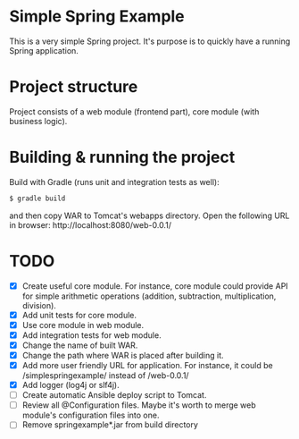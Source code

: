 # Simple Spring Example
This is a very simple Spring project. It's purpose is to quickly have a running Spring application.

# Project structure
Project consists of a web module (frontend part), core module (with business logic).

# Building & running the project
Build with Gradle (runs unit and integration tests as well):

```bash
$ gradle build
```
and then copy WAR to Tomcat's webapps directory. Open the following URL in browser: http://localhost:8080/web-0.0.1/

# TODO
- [x] Create useful core module. For instance, core module could provide API for simple arithmetic operations (addition, subtraction, multiplication, division).
- [x] Add unit tests for core module.
- [x] Use core module in web module.
- [x] Add integration tests for web module.
- [x] Change the name of built WAR.
- [x] Change the path where WAR is placed after building it.
- [x] Add more user friendly URL for application. For instance, it could be /simplespringexample/ instead of /web-0.0.1/
- [x] Add logger (log4j or slf4j).
- [ ] Create automatic Ansible deploy script to Tomcat.
- [ ] Review all @Configuration files. Maybe it's worth to merge web module's configuration files into one.
- [ ] Remove springexample*.jar from build directory
